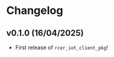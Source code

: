 # Changelog

<!--next-version-placeholder-->

## v0.1.0 (16/04/2025)

- First release of `rcer_iot_client_pkg`!